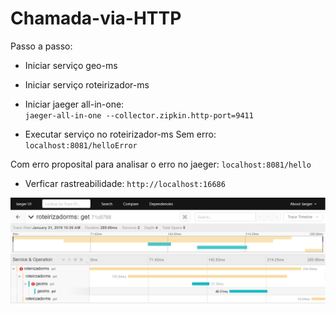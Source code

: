 # Chamada-via-HTTP

Passo a passo:

- Iniciar serviço geo-ms

- Iniciar serviço roteirizador-ms

- Iniciar jaeger all-in-one:<br />
``
jaeger-all-in-one --collector.zipkin.http-port=9411
``

- Executar serviço no roteirizador-ms
Sem erro:
``
localhost:8081/helloError
``

Com erro proposital para analisar o erro no jaeger:
``
localhost:8081/hello
``

- Verficar rastreabilidade:
``
http://localhost:16686
``

![alt text](https://github.com/cesarschutz/jaeger-rastreando-dois-projetos-spring-boot/blob/master/Capturar.PNG)
